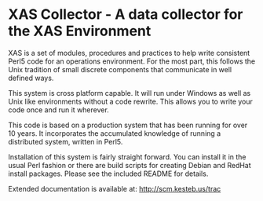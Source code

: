 XAS Collector - A data collector for the XAS Environment
=========================================================

XAS is a set of modules, procedures and practices to help write
consistent Perl5 code for an operations environment. For the most part,
this follows the Unix tradition of small discrete components that
communicate in well defined ways.

This system is cross platform capable. It will run under Windows as well
as Unix like environments without a code rewrite. This allows you to
write your code once and run it wherever.

This code is based on a production system that has been running for over
10 years. It incorporates the accumulated knowledge of running a
distributed system, written in Perl5.

Installation of this system is fairly straight forward. You can install
it in the usual Perl fashion or there are build scripts for creating
Debian and RedHat install packages. Please see the included README for
details.

Extended documentation is available at: http://scm.kesteb.us/trac

